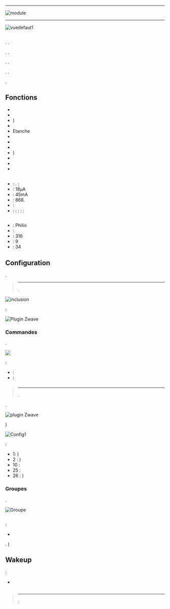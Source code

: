 # 

****

![module](images/philio.psr04/module.jpg)

****

![vuedefaut1](images/philio.psr04/vuedefaut1.jpg)

## 

. .

. .

. .

. .

.

## Fonctions

-   
-   
-   )
-   
-   Etanche
-   
-   
-   
-   )
-   
-   
-   

## 

-    : . : 
-    : 18µA
-    : 45mA
-    : 868.
-    : 
-    :  :  :  :  : 

## 

-    : Philio
-    : 
-    : 316
-    : 9
-    : 34

## Configuration

 [](https://doc.jeedom.com/en_US/plugins/automation%20protocol/openzwave/).

> ****
>
> .

![inclusion](images/philio.psr04/inclusion.jpg)

 :

![Plugin Zwave](images/philio.psr04/information.jpg)

### Commandes

.

![](images/philio.psr04/commandes.jpg)

 :

-    : 
-    : 

### 

> ****
>
> .

.

![ plugin Zwave](images/plugin/bouton_configuration.jpg)

)

![Config1](images/philio.psr04/config1.jpg)

 :

-   1: )
-   2 : )
-   10 : 
-   25 : 
-   26 : )

### Groupes

. 

![Groupe](images/philio.psr04/groupe.jpg)

## 

### 

 :

-   

. )

## Wakeup

 :

-   

## 

> ****
>
>  : 
